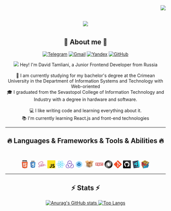 <img align="right" src="https://visitor-badge.laobi.icu/badge?page_id=grecha2003.grecha2003">

<h1 align="center">
  <a href="https://git.io/typing-svg">
    <img src="https://readme-typing-svg.herokuapp.com/?color=DD6387&lines=Hey+There!+👋;I'm+grechaDev...;Nice+to+meet+you!&center=true&size=30">
  </a>
</h1>
 
<h2 align="center">🌼 About me 🌼</h2>
<span align="center">

[![Telegram](https://img.shields.io/badge/-telegram-090909?style=flat&logo=telegram&logoColor=27A0D9)](https://t.me/david1942)
[![Gmail](https://img.shields.io/badge/-krupa9812@gmail.com-090909?&logo=gmail&style=flat?logoColor=27A0D9&link=mailto:krupa9812@gmail.com)](mailto:krupa9812@gmail.com)
[![Yandex](https://img.shields.io/badge/-📫davidtamliani@yandex.ru-090909?&lstyle=flat?logoColor=27A0D9&link=mailto:davidtamliani@yandex.ru)](mailto:davidtamliani@yandex.ru)
[![GitHub](https://img.shields.io/badge/-github-090909?&logo=github&style=flat?logoColor=27A0D9&link=https://github.com/grecha2003)](https://github.com/grecha2003)

</span>
<p align="center">
  <img src="https://emojis.slackmojis.com/emojis/images/1531849430/4246/blob-sunglasses.gif?1531849430" width="18"/> Hey! I'm David Tamliani, a Junior Frontend Developer from Russia
	</br>
	</br>
  🔬 I am currently studying for my bachelor's degree at the Crimean University in the Department of Information Systems and Technology with Web-oriented
  </br>
  🎓 I graduated from the Sevastopol College of Information Technology and Industry with a degree in hardware and software.
  </br>
	</br>
  💻 I like writing code and learning everything about it.
  <br>
  📚 I'm currently learning React.js and front-end technologies
  <br>
</p>

<hr>
<h2 align="center">🔥 Languages & Frameworks & Tools & Abilities 🔥</h2>
<br>
<span align="center">

<code><img title="HTML5" height="25" src="images/html5.svg"></code>
<code><img title="CSS" height="25" src="images/css.svg"></code>
<code><img title="SCSS" height="25" src="images/sass.svg"></code>
<code><img title="JavaScript" height="25" src="images/javascript.svg"></code>
<code><img title="React" height="25" src="images/react-original.svg"></code>
<code><img title="Redux" height="25" src="images/redux.svg"></code>
<code><img title="Webpack" height="25" src="images/webpack.svg"></code>
<code><img title="Parcel" height="25" src="images/parcel.png"></code>
<code><img title="npm" height="25" src="images/npm.svg"></code>
<code><img title="JSON" height="25" src="images/json.svg"></code>
<code><img title="Git" height="25" src="images/git-original.svg"></code>
<code><img title="GitHub" height="25" src="images/github.svg"></code>
<code><img title="VSCode" height="25" src="images/vscode.png"></code>
<code><img title="Problem Solving" height="25" src="images/problemSolving.png"></code>

</span>
<hr>

<h2 align="center">⚡ Stats ⚡</h2>
<span align="center">

[![Anurag's GitHub stats](https://github-readme-stats.vercel.app/api?username=grecha2003&show_icons=true&theme=swift) ![Top Langs](https://github-readme-stats.vercel.app/api/top-langs/?username=grecha2003&layout=compact&theme=dracula&card_width=467&card_height=195&theme=swift)](https://github.com/anuraghazra/github-readme-stats)
</span>
</span>
